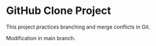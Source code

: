 # GitHub Clone Project

This project practices branching and merge conflicts in Git.

Modification in main branch.
